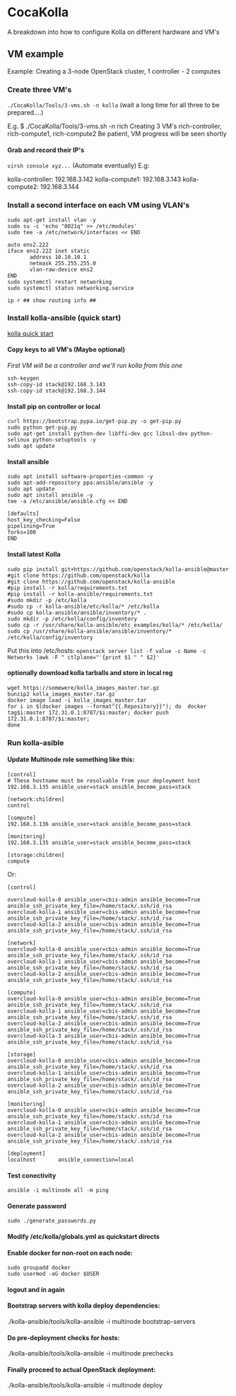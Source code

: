 # CocaKolla
A breakdown into how to configure Kolla on different hardware and VM's

## VM example
Example: Creating a 3-node OpenStack cluster, 1 controller - 2 computes

### Create three VM's
 ```./CocaKolla/Tools/3-vms.sh -n kolla```
(wait a long time for all three to be prepared....)

E.g.
$ ./CocaKolla/Tools/3-vms.sh -n rich
Creating 3 VM's
rich-controller, rich-compute1, rich-compute2
Be patient, VM progress will be seen shortly

#### Grab and record their IP's
```virsh console xyz...```
(Automate eventually)
E.g:

kolla-controller: 192.168.3.142
kolla-compute1:   192.168.3.143
kolla-compute2:   192.168.3.144

### Install a second interface on each VM using VLAN's 
```
sudo apt-get install vlan -y
sudo su -c 'echo "8021q" >> /etc/modules'
sudo tee -a /etc/network/interfaces << END

auto ens2.222
iface ens2.222 inet static
       address 10.10.10.1
       netmask 255.255.255.0
       vlan-raw-device ens2
END
sudo systemctl restart networking
sudo systemctl status networking.service
```
```ip r ## show routing info ##```
### Install kolla-ansible (quick start)
[kolla quick start](https://docs.openstack.org/kolla-ansible/latest/user/quickstart.html)

#### Copy keys to all VM's (Maybe optional)
_First VM will be a controller and we'll run kolla from this one_
```
ssh-keygen
ssh-copy-id stack@192.168.3.143
ssh-copy-id stack@192.168.3.144
```

#### Install pip on controller or local
```
curl https://bootstrap.pypa.io/get-pip.py -o get-pip.py
sudo python get-pip.py
sudo apt-get install python-dev libffi-dev gcc libssl-dev python-selinux python-setuptools -y
sudo apt update
```

#### Install ansible
```
sudo apt install software-properties-common -y
sudo apt-add-repository ppa:ansible/ansible -y
sudo apt update
sudo apt install ansible -y
tee -a /etc/ansible/ansible.cfg << END

[defaults]
host_key_checking=False
pipelining=True
forks=100
END
```

#### Install latest Kolla
```
sudo pip install git+https://github.com/openstack/kolla-ansible@master
#git clone https://github.com/openstack/kolla
#git clone https://github.com/openstack/kolla-ansible
#pip install -r kolla/requirements.txt
#pip install -r kolla-ansible/requirements.txt
#sudo mkdir -p /etc/kolla
#sudo cp -r kolla-ansible/etc/kolla/* /etc/kolla
#sudo cp kolla-ansible/ansible/inventory/* .
sudo mkdir -p /etc/kolla/config/inventory
sudo cp -r /usr/share/kolla-ansible/etc_examples/kolla/* /etc/kolla/
sudo cp /usr/share/kolla-ansible/ansible/inventory/* /etc/kolla/config/inventory
```
Put this into /etc/hosts:
```openstack server list -f value -c Name -c Networks |awk -F " ctlplane="'{print $1 " " $2}'```

#### optionally download kolla tarballs and store in local reg
```
wget https://somewere/kolla_images_master.tar.gz
bunzip2 kolla_images_master.tar.gz
docker image load -i kolla_images_master.tar
for i in $(docker images --format"{{.Repository}}"); do  docker tag$i:master 172.31.0.1:8787/$i:master; docker push 172.31.0.1:8787/$i:master;
done
```
### Run kolla-asible

#### Update Multinode role something like this:
```
[control]
# These hostname must be resolvable from your deployment host
192.168.3.135 ansible_user=stack ansible_become_pass=stack

[network:children]
control

[compute]
192.168.3.136 ansible_user=stack ansible_become_pass=stack

[monitoring]
192.168.3.135 ansible_user=stack ansible_become_pass=stack

[storage:children]
compute
```
Or:
```
[control]

overcloud-kolla-0 ansible_user=cbis-admin ansible_become=True ansible_ssh_private_key_file=/home/stack/.ssh/id_rsa
overcloud-kolla-1 ansible_user=cbis-admin ansible_become=True ansible_ssh_private_key_file=/home/stack/.ssh/id_rsa
overcloud-kolla-2 ansible_user=cbis-admin ansible_become=True ansible_ssh_private_key_file=/home/stack/.ssh/id_rsa

[network]
overcloud-kolla-0 ansible_user=cbis-admin ansible_become=True ansible_ssh_private_key_file=/home/stack/.ssh/id_rsa
overcloud-kolla-1 ansible_user=cbis-admin ansible_become=True ansible_ssh_private_key_file=/home/stack/.ssh/id_rsa
overcloud-kolla-2 ansible_user=cbis-admin ansible_become=True ansible_ssh_private_key_file=/home/stack/.ssh/id_rsa

[compute]
overcloud-kolla-0 ansible_user=cbis-admin ansible_become=True ansible_ssh_private_key_file=/home/stack/.ssh/id_rsa
overcloud-kolla-1 ansible_user=cbis-admin ansible_become=True ansible_ssh_private_key_file=/home/stack/.ssh/id_rsa
overcloud-kolla-2 ansible_user=cbis-admin ansible_become=True ansible_ssh_private_key_file=/home/stack/.ssh/id_rsa
overcloud-kolla-3 ansible_user=cbis-admin ansible_become=True ansible_ssh_private_key_file=/home/stack/.ssh/id_rsa

[storage]
overcloud-kolla-0 ansible_user=cbis-admin ansible_become=True ansible_ssh_private_key_file=/home/stack/.ssh/id_rsa
overcloud-kolla-1 ansible_user=cbis-admin ansible_become=True ansible_ssh_private_key_file=/home/stack/.ssh/id_rsa
overcloud-kolla-2 ansible_user=cbis-admin ansible_become=True ansible_ssh_private_key_file=/home/stack/.ssh/id_rsa

[monitoring]
overcloud-kolla-0 ansible_user=cbis-admin ansible_become=True ansible_ssh_private_key_file=/home/stack/.ssh/id_rsa
overcloud-kolla-1 ansible_user=cbis-admin ansible_become=True ansible_ssh_private_key_file=/home/stack/.ssh/id_rsa
overcloud-kolla-2 ansible_user=cbis-admin ansible_become=True ansible_ssh_private_key_file=/home/stack/.ssh/id_rsa

[deployment]
localhost       ansible_connection=local
```

#### Test conectivity
```ansible -i multinode all -m ping```

#### Generate password
```sudo ./generate_passwords.py```

#### Modify /etc/kolla/globals.yml as quickstart directs

#### Enable docker for non-root on each node:
```
sudo groupadd docker
sudo usermod -aG docker $USER
```
#### logout and in again

#### Bootstrap servers with kolla deploy dependencies:
./kolla-ansible/tools/kolla-ansible -i multinode bootstrap-servers

#### Do pre-deployment checks for hosts:
./kolla-ansible/tools/kolla-ansible -i multinode prechecks

#### Finally proceed to actual OpenStack deployment:
./kolla-ansible/tools/kolla-ansible -i multinode deploy
